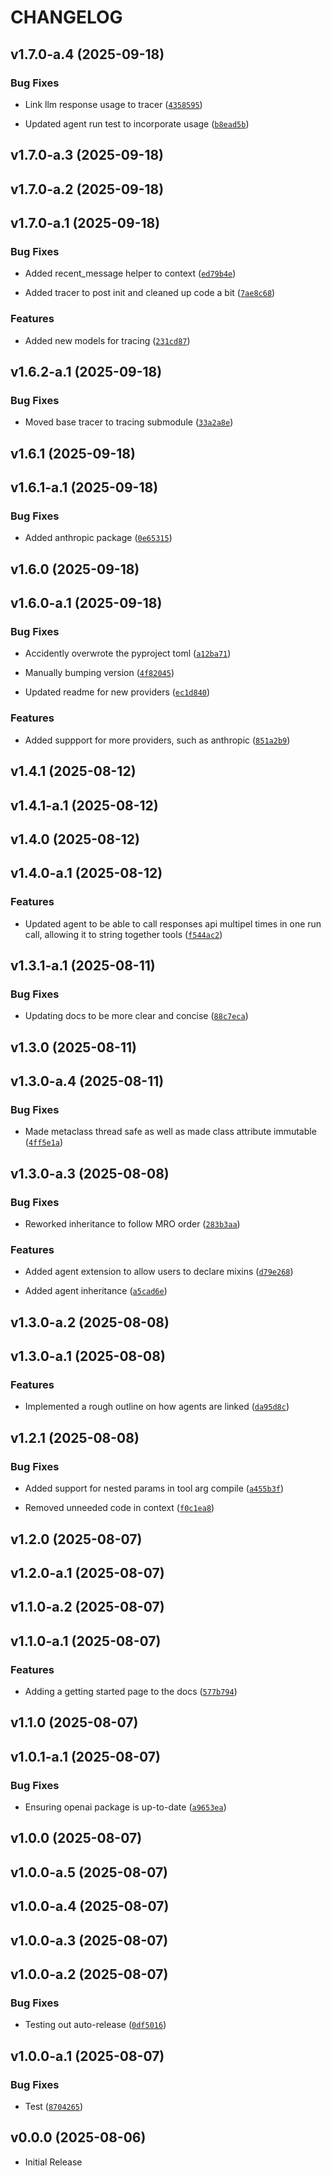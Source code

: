 # CHANGELOG

<!-- version list -->

## v1.7.0-a.4 (2025-09-18)

### Bug Fixes

- Link llm response usage to tracer
  ([`4358595`](https://github.com/rmikulec/pyAgentic/commit/435859551cfe9dafd27b1feb1a4c5c79538e208b))

- Updated agent run test to incorporate usage
  ([`b8ead5b`](https://github.com/rmikulec/pyAgentic/commit/b8ead5ba135cb849b9e84ef469269922ef4b1f75))


## v1.7.0-a.3 (2025-09-18)


## v1.7.0-a.2 (2025-09-18)


## v1.7.0-a.1 (2025-09-18)

### Bug Fixes

- Added recent_message helper to context
  ([`ed79b4e`](https://github.com/rmikulec/pyAgentic/commit/ed79b4e8db0fe8f273568ff03706f6fae2572a86))

- Added tracer to post init and cleaned up code a bit
  ([`7ae8c68`](https://github.com/rmikulec/pyAgentic/commit/7ae8c68550711468d41d79c938f89cbc75386b52))

### Features

- Added new models for tracing
  ([`231cd87`](https://github.com/rmikulec/pyAgentic/commit/231cd8733d0c3147dab0efc0ffaa3bbc62afe740))


## v1.6.2-a.1 (2025-09-18)

### Bug Fixes

- Moved base tracer to tracing submodule
  ([`33a2a8e`](https://github.com/rmikulec/pyAgentic/commit/33a2a8e79fdbd02aa902e205026d20a3c22e844b))


## v1.6.1 (2025-09-18)


## v1.6.1-a.1 (2025-09-18)

### Bug Fixes

- Added anthropic package
  ([`0e65315`](https://github.com/rmikulec/pyAgentic/commit/0e653154ea58a5fed482db5b053abe3ee19b732d))


## v1.6.0 (2025-09-18)


## v1.6.0-a.1 (2025-09-18)

### Bug Fixes

- Accidently overwrote the pyproject toml
  ([`a12ba71`](https://github.com/rmikulec/pyAgentic/commit/a12ba710c8a61ac7db335a7236402a3998c0749e))

- Manually bumping version
  ([`4f82045`](https://github.com/rmikulec/pyAgentic/commit/4f82045311768ad1aa13834496c3795ce3753bed))

- Updated readme for new providers
  ([`ec1d840`](https://github.com/rmikulec/pyAgentic/commit/ec1d84053236f90df3b66f877ec7420d3692b165))

### Features

- Added suppport for more providers, such as anthropic
  ([`851a2b9`](https://github.com/rmikulec/pyAgentic/commit/851a2b9923b963a45e2b05670233d03bbf341e35))


## v1.4.1 (2025-08-12)


## v1.4.1-a.1 (2025-08-12)


## v1.4.0 (2025-08-12)


## v1.4.0-a.1 (2025-08-12)

### Features

- Updated agent to be able to call responses api multipel times in one run call, allowing it to
  string together tools
  ([`f544ac2`](https://github.com/rmikulec/pyAgentic/commit/f544ac28a41ff3119bcd3796acf7e6b5299945b1))


## v1.3.1-a.1 (2025-08-11)

### Bug Fixes

- Updating docs to be more clear and concise
  ([`88c7eca`](https://github.com/rmikulec/pyAgentic/commit/88c7eca85bc79c074c0bed539981c66b2255bea9))

## v1.3.0 (2025-08-11)


## v1.3.0-a.4 (2025-08-11)

### Bug Fixes

- Made metaclass thread safe as well as made class attribute immutable
  ([`4ff5e1a`](https://github.com/rmikulec/pyAgentic/commit/4ff5e1aa709fbeadc313ec83b403593b91e7dd6d))


## v1.3.0-a.3 (2025-08-08)

### Bug Fixes

- Reworked inheritance to follow MRO order
  ([`283b3aa`](https://github.com/rmikulec/pyAgentic/commit/283b3aaf649be9002da1e7d869117c5e096ef3a3))

### Features

- Added agent extension to allow users to declare mixins
  ([`d79e268`](https://github.com/rmikulec/pyAgentic/commit/d79e2689b973c62851243fd10d38077639d3ca4a))

- Added agent inheritance
  ([`a5cad6e`](https://github.com/rmikulec/pyAgentic/commit/a5cad6e61000d379046d2106041f58b0f53671a5))


## v1.3.0-a.2 (2025-08-08)


## v1.3.0-a.1 (2025-08-08)

### Features

- Implemented a rough outline on how agents are linked
  ([`da95d8c`](https://github.com/rmikulec/pyAgentic/commit/da95d8c6ef1439a5c023665ce0d0c0b5d3592527))


## v1.2.1 (2025-08-08)

### Bug Fixes

- Added support for nested params in tool arg compile
  ([`a455b3f`](https://github.com/rmikulec/pyAgentic/commit/a455b3f57156653d4fff5f3dcd2ed336839ae64d))

- Removed unneeded code in context
  ([`f0c1ea8`](https://github.com/rmikulec/pyAgentic/commit/f0c1ea8ff5d1cda4bdd066dd29cc84efaaad6316))


## v1.2.0 (2025-08-07)


## v1.2.0-a.1 (2025-08-07)


## v1.1.0-a.2 (2025-08-07)


## v1.1.0-a.1 (2025-08-07)

### Features

- Adding a getting started page to the docs
  ([`577b794`](https://github.com/rmikulec/pyAgentic/commit/577b794b6e8eff526de235d2adfc7a0b67b9fb10))
## v1.1.0 (2025-08-07)


## v1.0.1-a.1 (2025-08-07)

### Bug Fixes

- Ensuring openai package is up-to-date
  ([`a9653ea`](https://github.com/rmikulec/pyAgentic/commit/a9653eabd5b4fab573855c61add1336e5c11f268))


## v1.0.0 (2025-08-07)


## v1.0.0-a.5 (2025-08-07)


## v1.0.0-a.4 (2025-08-07)


## v1.0.0-a.3 (2025-08-07)


## v1.0.0-a.2 (2025-08-07)

### Bug Fixes

- Testing out auto-release
  ([`0df5016`](https://github.com/rmikulec/pyAgentic/commit/0df5016c347d768a5c2c60e100eecc6f6d8bad57))


## v1.0.0-a.1 (2025-08-07)

### Bug Fixes

- Test
  ([`8704265`](https://github.com/rmikulec/pyAgentic/commit/8704265f525a5c6df856b4d7966a421c0532a400))


## v0.0.0 (2025-08-06)

- Initial Release
